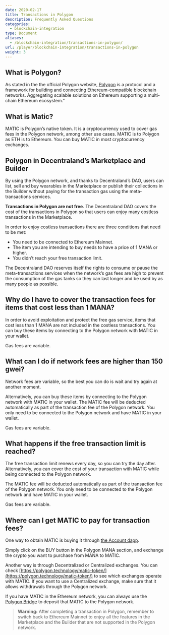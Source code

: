 ```yaml
---
date: 2020-02-17
title: Transactions in Polygon
description: Frequently Asked Questions
categories:
  - blockchain-integration
type: Document
aliases:
  - /blockchain-integration/transactions-in-polygon/
url: /player/blockchain-integration/transactions-in-polygon
weight: 3
---
```


## What is Polygon?

As stated in the the official Polygon website, [Polygon](https://polygon.technology/) is a protocol and a framework for building and connecting Ethereum-compatible blockchain networks. Aggregating scalable solutions on Ethereum supporting a multi-chain Ethereum ecosystem.”

## What is Matic?

MATIC is Polygon’s native token. It is a cryptocurrency used to cover gas fees in the Polygon network, among other use cases. MATIC is to Polygon as ETH is to Ethereum.
You can buy MATIC in most cryptocurrency exchanges.

## Polygon in Decentraland’s Marketplace and Builder

By using the Polygon network, and thanks to Decentraland’s DAO, users can list, sell and buy wearables in the Marketplace or publish their collections in the Builder without paying for the transaction gas using the meta-transactions services.

**Transactions in Polygon are not free**. The Decentraland DAO covers the cost of the transactions in Polygon so that users can enjoy many costless transactions in the Marketplace.

In order to enjoy costless transactions there are three conditions that need to be met:

- You need to be connected to Ethereum Mainnet.
- The item you are intending to buy needs to have a price of 1 MANA or higher.
- You didn’t reach your free transaction limit.

The Decentraland DAO reserves itself the rights to consume or pause the meta-transactions services when the network’s gas fees are high to prevent the consumption of the gas tanks so they can last longer and be used by as many people as possible.

## Why do I have to cover the transaction fees for items that cost less than 1 MANA?

In order to avoid exploitation and protect the free gas service, items that cost less than 1 MANA are not included in the costless transactions. You can buy these items by connecting to the Polygon network with MATIC in your wallet.

Gas fees are variable.

## What can I do if network fees are higher than 150 gwei?

Network fees are variable, so the best you can do is wait and try again at another moment.

Alternatively, you can buy these items by connecting to the Polygon network with MATIC in your wallet. The MATIC fee will be deducted automatically as part of the transaction fee of the Polygon network. You only need to be connected to the Polygon network and have MATIC in your wallet.

Gas fees are variable.

## What happens if the free transaction limit is reached?

The free transaction limit renews every day, so you can try the day after. Alternatively, you can cover the cost of your transaction with MATIC while being connected to the Polygon network.

The MATIC fee will be deducted automatically as part of the transaction fee of the Polygon network. You only need to be connected to the Polygon network and have MATIC in your wallet.

Gas fees are variable.

## Where can I get MATIC to pay for transaction fees?

One way to obtain MATIC is buying it through [the Account dapp](https://account.decentraland.org/).

Simply click on the BUY button in the Polygon MANA section, and exchange the crypto you want to purchase from MANA to MATIC.

Another way is through Decentralized or Centralized exchanges. You can check [https://polygon.technology/matic-token/](https://polygon.technology/matic-token/) to see which exchanges operate with MATIC. If you want to use a Centralized exchange, make sure that it allows withdrawals through the Polygon network.

If you have MATIC in the Ethereum network, you can always use the [Polygon Bridge](https://wallet.polygon.technology/bridge/) to deposit that MATIC to the Polygon network.

> **Warning:**
> After completing a transaction in Polygon, remember to switch back to Ethereum Mainnet to enjoy all the features in the Marketplace and the Builder that are not supported in the Polygon network.
